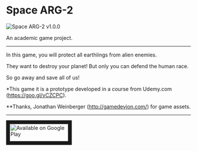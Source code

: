 # Space ARG-2
![Space ARG-2 v1.0.0](http://albertolourenco.com.br/github/space-arg-2.png)

An academic game project.

---------------------------------

In this game, you will protect all earthlings from alien enemies.

They want to destroy your planet! But only you can defend the human race.

So go away and save all of us!

*This game it is a prototype developed in a course from Udemy.com (https://goo.gl/vCZCPC).

**Thanks, Jonathan Weinberger (http://gamedevjon.com/) for game assets.

---------------------------------

<a href="https://play.google.com/store/apps/details?id=br.com.albertolourenco.space_arg2" target="_blank"><img src="http://albertolourenco.com.br/github/google-play.png" 
alt="Available on Google Play" width="159" height="47" border="10" /></a>
